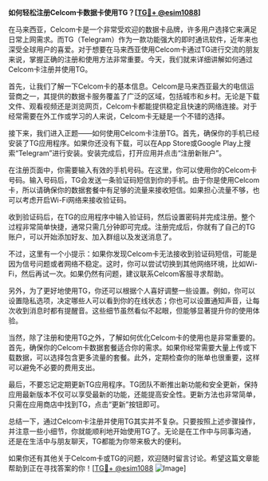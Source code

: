 **如何轻松注册Celcom卡数据卡使用TG？[[TG💪+ @esim1088](https://t.me/s/esim1088)]**

在马来西亚，Celcom卡是一个非常受欢迎的数据卡品牌，许多用户选择它来满足日常上网需求。而TG（Telegram）作为一款功能强大的即时通讯软件，近年来也深受全球用户的喜爱。对于想要在马来西亚使用Celcom卡通过TG进行交流的朋友来说，掌握正确的注册和使用方法非常重要。今天，我们就来详细讲解如何通过Celcom卡注册并使用TG。

首先，让我们了解一下Celcom卡的基本信息。Celcom是马来西亚最大的电信运营商之一，其提供的数据卡服务覆盖了广泛的区域，包括城市和乡村。无论是下载文件、观看视频还是浏览网页，Celcom卡都能提供稳定且快速的网络连接。对于经常需要在外工作或学习的人来说，Celcom卡无疑是一个不错的选择。

接下来，我们进入正题——如何使用Celcom卡注册TG。首先，确保你的手机已经安装了TG应用程序。如果你还没有下载，可以在App Store或Google Play上搜索“Telegram”进行安装。安装完成后，打开应用并点击“注册新账户”。

在注册页面中，你需要输入有效的手机号码。在这里，你可以使用你的Celcom卡号码。输入号码后，TG会发送一条验证码短信到你的手机。由于你是使用Celcom卡，所以请确保你的数据套餐中有足够的流量来接收短信。如果担心流量不够，也可以考虑开启Wi-Fi网络来接收验证码。

收到验证码后，在TG的应用程序中输入验证码，然后设置密码并完成注册。整个过程非常简单快捷，通常只需几分钟即可完成。注册完成后，你就有了自己的TG账户，可以开始添加好友、加入群组以及发送消息了。

不过，这里有一个小提示：如果你发现Celcom卡无法接收到验证码短信，可能是因为信号问题或者网络不稳定。这时，你可以尝试切换到其他网络环境，比如Wi-Fi，然后再试一次。如果仍然有问题，建议联系Celcom客服寻求帮助。

另外，为了更好地使用TG，你还可以根据个人喜好调整一些设置。例如，你可以设置隐私选项，决定哪些人可以看到你的在线状态；你也可以设置通知声音，让每次收到消息时都有提醒音。这些细节虽然看似不起眼，但能够显著提升你的使用体验。

当然，除了注册和使用TG之外，了解如何优化Celcom卡的使用也是非常重要的。首先，确保你的Celcom卡数据套餐适合你的需求。如果你经常需要大量上传或下载数据，可以选择包含更多流量的套餐。此外，定期检查你的账单也很重要，这样可以避免不必要的费用支出。

最后，不要忘记定期更新TG应用程序。TG团队不断推出新功能和安全更新，保持应用最新版本不仅可以享受最新的功能，还能提高安全性。更新方法也非常简单，只需在应用商店中找到TG，点击“更新”按钮即可。

总结一下，通过Celcom卡注册并使用TG其实并不复杂。只要按照上述步骤操作，并注意一些小细节，你就能顺利地开始使用TG了。无论是在工作中与同事沟通，还是在生活中与朋友聊天，TG都能为你带来极大的便利。

如果你还有其他关于Celcom卡或TG的问题，欢迎随时留言讨论。希望这篇文章能帮助到正在寻找答案的你！[[TG💪+ @esim1088](https://t.me/s/esim1088) ![Image](https://i.postimg.cc/4NQfJmqS/Snipaste-2025-05-13-00-14-12.png)]